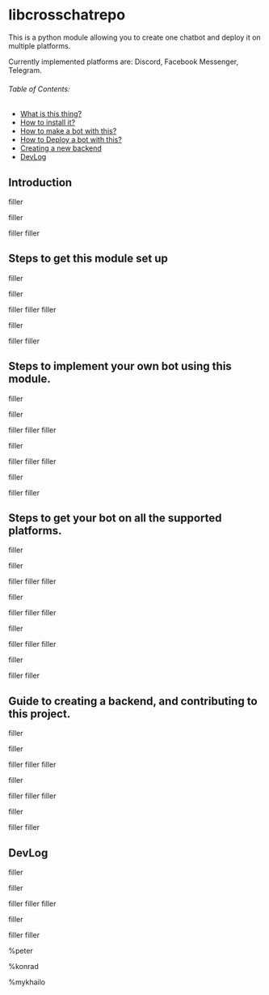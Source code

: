 # libcrosschatrepo

This is a python module allowing you to create one chatbot and deploy it on multiple platforms.

Currently implemented platforms are:
Discord, Facebook Messenger, Telegram.

###### Table of Contents:
 - [What is this thing?](#whaaa??)
 - [How to install it?](#howinstall)
 - [How to make a bot with this?](#howuse)
 - [How to Deploy a bot with this?](#howdeploy)
 - [Creating a new backend](#moar_platforms)
 - [DevLog](#devlog)


<a name="whaaa??"/>

## Introduction
filler

filler

filler
filler

<a name="howinstall"/>

## Steps to get this module set up

filler

filler

filler
filler
filler

filler

filler
filler

<a name="howuse"/>

## Steps to implement your own bot using this module.

filler

filler

filler
filler
filler

filler

filler
filler
filler

filler

filler
filler

<a name="howdeploy"/>

## Steps to get your bot on all the supported platforms.

filler

filler

filler
filler
filler

filler

filler
filler
filler

filler

filler
filler
filler

filler

filler
filler

<a name="moar_platforms"/>

## Guide to creating a backend, and contributing to this project.

filler

filler

filler
filler
filler

filler

filler
filler
filler

filler

filler
filler

<a name="devlog"/>

## DevLog

filler

filler

filler
filler
filler

filler

filler
filler


%peter

%konrad

%mykhailo 

